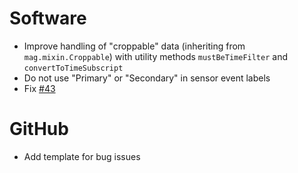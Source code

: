 # Software

- Improve handling of "croppable" data (inheriting from `mag.mixin.Croppable`) with utility methods `mustBeTimeFilter` and `convertToTimeSubscript`
- Do not use "Primary" or "Secondary" in sensor event labels
- Fix [#43](https://github.com/ImperialCollegeLondon/MAG-Data-Visualization-Toolbox/issues/43)

# GitHub

- Add template for bug issues
